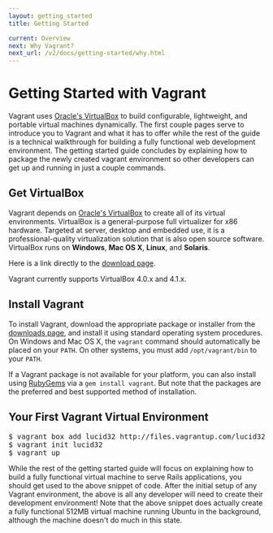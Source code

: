 ```yaml
---
layout: getting_started
title: Getting Started

current: Overview
next: Why Vagrant?
next_url: /v2/docs/getting-started/why.html
---
```

# Getting Started with Vagrant

Vagrant uses [Oracle's VirtualBox](http://www.virtualbox.org)
to build configurable, lightweight, and portable virtual machines dynamically.
The first couple pages serve to introduce you to Vagrant and what it has
to offer while the rest of the guide is a technical walkthrough for building a
fully functional web development environment. The getting started
guide concludes by explaining how to package the newly created vagrant environment
so other developers can get up and running in just a couple commands.

## Get VirtualBox

Vagrant depends on [Oracle's VirtualBox](http://www.virtualbox.org) to create all of
its virtual environments. VirtualBox is a general-purpose full virtualizer for
x86 hardware. Targeted at server, desktop and embedded use, it is a
professional-quality virtualization solution that is also open source software.
VirtualBox runs on **Windows**, **Mac OS X**, **Linux**, and **Solaris**.

Here is a link directly to the [download page](http://www.virtualbox.org/wiki/Downloads).

Vagrant currently supports VirtualBox 4.0.x and 4.1.x.

## Install Vagrant

To install Vagrant, download the appropriate package or installer from the
[downloads page](http://downloads.vagrantup.com), and install it using standard
operating system procedures. On Windows and Mac OS X, the `vagrant` command should
automatically be placed on your `PATH`. On other systems, you must add `/opt/vagrant/bin`
to your `PATH`.

If a Vagrant package is not available for your platform, you can also install
using [RubyGems](http://rubygems.org/gems/vagrant) via a `gem install vagrant`.
But note that the packages are the preferred and best supported method of installation.

## Your First Vagrant Virtual Environment

<pre>
$ vagrant box add lucid32 http://files.vagrantup.com/lucid32.box
$ vagrant init lucid32
$ vagrant up
</pre>

While the rest of the getting started guide will focus on explaining how to
build a fully functional virtual machine to serve Rails applications, you
should get used to the above snippet of code. After the initial setup of
any Vagrant environment, the above is all any developer will need to create
their development environment! Note that the above snippet does actually
create a fully functional 512MB virtual machine running Ubuntu in the
background, although the machine doesn't do much in this state.
